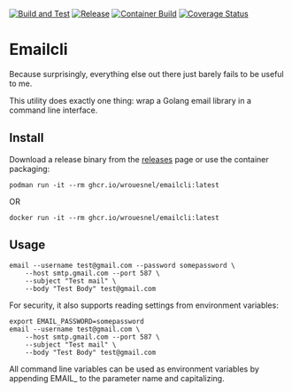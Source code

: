 [![Build and Test](https://github.com/wrouesnel/emailcli/actions/workflows/integration.yml/badge.svg)](https://github.com/wrouesnel/emailcli/actions/workflows/integration.yml)
[![Release](https://github.com/wrouesnel/emailcli/actions/workflows/release.yml/badge.svg)](https://github.com/wrouesnel/emailcli/actions/workflows/release.yml)
[![Container Build](https://github.com/wrouesnel/emailcli/actions/workflows/container.yml/badge.svg)](https://github.com/wrouesnel/emailcli/actions/workflows/container.yml)
[![Coverage Status](https://coveralls.io/repos/github/wrouesnel/emailcli/badge.svg?branch=main)](https://coveralls.io/github/wrouesnel/emailcli?branch=main)


# Emailcli

Because surprisingly, everything else out there just barely fails to
be useful to me.

This utility does exactly one thing: wrap a Golang email library in a
command line interface.

## Install

Download a release binary from the [releases](https://github.com/wrouesnel/emailcli/releases/latest) page or use the container packaging:
    
    podman run -it --rm ghcr.io/wrouesnel/emailcli:latest

OR

    docker run -it --rm ghcr.io/wrouesnel/emailcli:latest

## Usage

```
email --username test@gmail.com --password somepassword \
    --host smtp.gmail.com --port 587 \
    --subject "Test mail" \
    --body "Test Body" test@gmail.com
```

For security, it also supports reading settings from environment
variables:
```
export EMAIL_PASSWORD=somepassword
email --username test@gmail.com \
    --host smtp.gmail.com --port 587 \
    --subject "Test mail" \
    --body "Test Body" test@gmail.com
```

All command line variables can be used as environment variables by
appending EMAIL_ to the parameter name and capitalizing.
